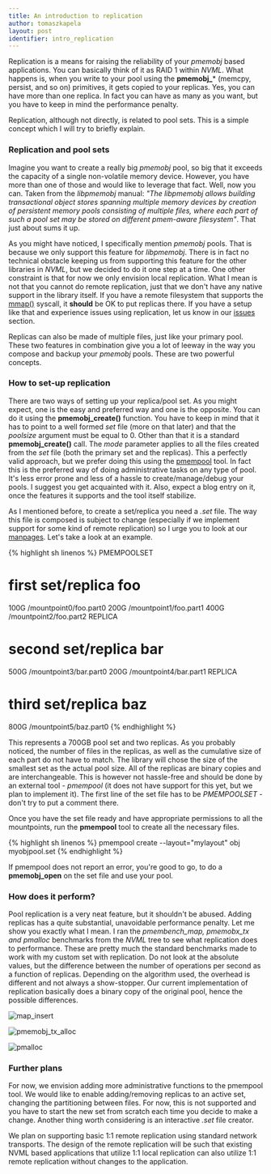 ```yaml
---
title: An introduction to replication
author: tomaszkapela
layout: post
identifier: intro_replication
---
```


Replication is a means for raising the reliability of your _pmemobj_ based applications. You can basically think of it as RAID 1 within _NVML_. What happens is, when you write to your pool using the **pmemobj_*** (memcpy, persist, and so on) primitives, it gets copied to your replicas. Yes, you can have more than one replica. In fact you can have as many as you want, but you have to keep in mind the performance penalty.

Replication, although not directly, is related to pool sets. This is a simple concept which I will try to briefly explain.

### Replication and pool sets
Imagine you want to create a really big _pmemobj_ pool, so big that it exceeds the capacity of a single non-volatile memory device. However, you have more than one of those and would like to leverage that fact. Well, now you can. Taken from the _libpmemobj_ manual: _"The libpmemobj allows building transactional object stores spanning multiple memory devices by creation of persistent memory pools consisting of multiple files, where each part of such a pool set may be stored on different pmem-aware filesystem"_. That just about sums it up.

As you might have noticed, I specifically mention _pmemobj_ pools. That is because we only support this feature for _libpmemobj_. There is in fact no technical obstacle keeping us from supporting this feature for the other libraries in _NVML_, but we decided to do it one step at a time. One other constraint is that for now we only envision local replication. What I mean is not that you cannot do remote replication, just that we don't have any native support in the library itself. If you have a remote filesystem that supports the [mmap()][b4af9cfb] syscall, it **should** be OK to put replicas there. If you have a setup like that and experience issues using replication, let us know in our [issues][6534d9c4] section.

Replicas can also be made of multiple files, just like your primary pool. These two features in combination give you a lot of leeway in the way you compose and backup your _pmemobj_ pools. These are two powerful concepts.

### How to set-up replication
There are two ways of setting up your replica/pool set. As you might expect, one is the easy and preferred way and one is the opposite. You can do it using the **pmemobj_create()** function. You have to keep in mind that it has to point to a well formed _set_ file (more on that later) and that the _poolsize_ argument must be equal to 0. Other than that it is a standard **pmemobj_create()** call. The _mode_ parameter applies to all the files created from the _set_ file (both the primary set and the replicas). This a perfectly valid approach, but we prefer doing this using the [pmempool][6d977c8e] tool. In fact this is the preferred way of doing administrative tasks on any type of pool. It's less error prone and less of a hassle to create/manage/debug your pools. I suggest you get acquainted with it. Also, expect a blog entry on it, once the features it supports and the tool itself stabilize.

As I mentioned before, to create a set/replica you need a _.set_ file. The way this file is composed is subject to change (especially if we implement support for some kind of remote replication) so I urge you to look at our [manpages][1d90594e]. Let's take a look at an example.

{% highlight sh linenos %}
PMEMPOOLSET
# first set/replica foo
100G /mountpoint0/foo.part0
200G /mountpoint1/foo.part1
400G /mountpoint2/foo.part2
REPLICA
# second set/replica bar
500G /mountpoint3/bar.part0
200G /mountpoint4/bar.part1
REPLICA
# third set/replica baz
800G /mountpoint5/baz.part0
{% endhighlight %}

This represents a 700GB pool set and two replicas. As you probably noticed, the number of files in the replicas, as well as the cumulative size of each part do not have to match. The library will chose the size of the smallest set as the actual pool size. All of the replicas are binary copies and are interchangeable. This is however not hassle-free and should be done by an external tool - _pmempool_ (it does not have support for this yet, but we plan to implement it). The first line of the set file has to be _PMEMPOOLSET_ - don't try to put a comment there.

Once you have the set file ready and have appropriate permissions to all the mountpoints, run the **pmempool** tool to create all the necessary files.

{% highlight sh linenos %}
pmempool create --layout="mylayout" obj myobjpool.set
{% endhighlight %}

If pmempool does not report an error, you're good to go, to do a **pmemobj_open** on the set file and use your pool.


### How does it perform?
Pool replication is a very neat feature, but it shouldn't be abused. Adding replicas has a quite substantial, unavoidable performance penalty. Let me show you exactly what I mean. I ran the *pmembench_map, pmemobx_tx and pmalloc* benchmarks from the _NVML_ tree to see what replication does to performance. These are pretty much the standard benchmarks made to work with my custom set with replication. Do not look at the absolute values, but the difference between the number of operations per second as a function of replicas. Depending on the algorithm used, the overhead is different and not always a show-stopper. Our current implementation of replication basically does a binary copy of the original pool, hence the possible differences.

![map_insert](/assets/map_insert_repl.png)

![pmemobj_tx_alloc](/assets/pmemobj_tx_alloc_repl.png)

![pmalloc](/assets/pmalloc_repl.png)

### Further plans
For now, we envision adding more administrative functions to the pmempool tool. We would like to enable adding/removing replicas to an active set, changing the partitioning between files. For now, this is not supported and you have to start the new set from scratch each time you decide to make a change. Another thing worth considering is an interactive _.set_ file creator.

We plan on supporting basic 1:1 remote replication using standard network transports.  The design of the remote replication will be such that existing NVML based applications that utilize 1:1 local replication can also utilize 1:1 remote replication without changes to the application.

[6534d9c4]: https://github.com/pmem/issues/issues "pmem-issues"
[b4af9cfb]: http://linux.die.net/man/2/mmap "mmap"
[6d977c8e]: http://pmem.io/nvml/pmempool/ "pmempool"
[1d90594e]: http://pmem.io/nvml/libpmemobj/libpmemobj.3.html "pmemobj-manpages"
